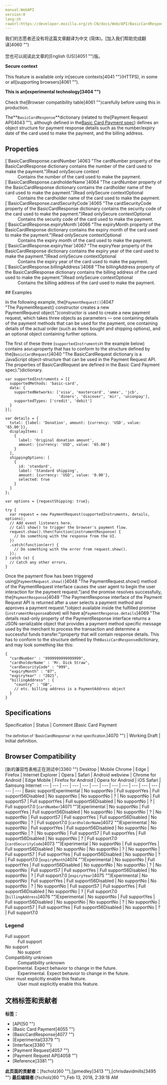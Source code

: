```yaml
---
manual:WebAPI
version:0
lang:zh
rawUrl:https://developer.mozilla.org/zh-CN/docs/Web/API/BasicCardResponse#Browser_compatibility
---
```




<bdi>我们的志愿者还没有将这篇文章翻译为<bdi>中文 (简体)</bdi>。[加入我们帮助完成翻译]4060 "")<br></br>您也可以阅读此文章的[English (US)]4051 "")版。</bdi>






**Secure context**<br></br>This feature is available only in[secure contexts]4041 "")(HTTPS), in some or all[supporting browsers]4061 "").




**This is an[experimental technology]3404 "")**<br></br>Check the[Browser compatibility table]4061 "")carefully before using this in production.




The**`BasicCardResponse`**dictionary (related to the[Payment Request API]4043 ""), although defined in the[Basic Card Payment spec](%2559#Specifications "")) defines an object structure for payment response details such as the number/expiry date of the card used to make the payment, and the billing address.


## Properties<a name="Properties"></a>
<dl><dt id=''>[`BasicCardResponse.cardNumber`]4063 "The cardNumber property of the BasicCardResponse dictionary contains the number of the card used to make the payment.")Read onlySecure context</dt><dd>Contains the number of the card used to make the payment.</dd><dt id=''>[`BasicCardResponse.cardholderName`]4064 "The cardNumber property of the BasicCardResponse dictionary contains the cardholder name of the card used to make the payment.")Read onlySecure contextOptional</dt><dd>Contains the cardholder name of the card used to make the payment.</dd><dt id=''>[`BasicCardResponse.cardSecurityCode`]4065 "The cardSecurityCode property of the BasicCardResponse dictionary contains the security code of the card used to make the payment.")Read onlySecure contextOptional</dt><dd>Contains the security code of the card used to make the payment.</dd><dt id=''>[`BasicCardResponse.expiryMonth`]4066 "The expiryMonth property of the BasicCardResponse dictionary contains the expiry month of the card used to make the payment.")Read onlySecure contextOptional</dt><dd>Contains the expiry month of the card used to make the payment.</dd><dt id=''>[`BasicCardResponse.expiryYear`]4067 "The expiryYear property of the BasicCardResponse dictionary contains the expiry year of the card used to make the payment.")Read onlySecure contextOptional</dt><dd>Contains the expiry year of the card used to make the payment.</dd><dt id=''>[`BasicCardResponse.billingAddress`]4068 "The billingAddress property of the BasicCardResponse dictionary contains the billing address of the card used to make the payment.")Read onlySecure contextOptional</dt><dd>Contains the billing address of the card used to make the payment.</dd></dl>
## Examples<a name="Examples"></a>


In the following example, the[`PaymentRequest()`]4047 "The PaymentRequest() constructor creates a new PaymentRequest object.")constructor is used to create a new payment request, which takes three objects as parameters — one containing details of the payment methods that can be used for the payment, one containing details of the actual order (such as items bought and shipping options), and an optional object containing further options.



The first of these three (`supportedInstruments`in the example below) contains a`data`property that has to conform to the structure defined by the[`BasicCardRequest`]4040 "The BasicCardRequest dictionary is a JavaScript object-structure that can be used in the Payment Request API. The properties of BasicCardRequest are defined in the Basic Card Payment spec).")dictionary.


```
var supportedInstruments = [{
  supportedMethods: 'basic-card',
  data: {
    supportedNetworks: ['visa', 'mastercard', 'amex', 'jcb',
                        'diners', 'discover', 'mir', 'unionpay'],
    supportedTypes: ['credit', 'debit']
  }
}];

var details = {
  total: {label: 'Donation', amount: {currency: 'USD', value: '65.00'}},
  displayItems: [
    {
      label: 'Original donation amount',
      amount: {currency: 'USD', value: '65.00'}
    }
  ],
  shippingOptions: [
    {
      id: 'standard',
      label: 'Standard shipping',
      amount: {currency: 'USD', value: '0.00'},
      selected: true
    }
  ]
};

var options = {requestShipping: true};

try {
  var request = new PaymentRequest(supportedInstruments, details, options);
  // Add event listeners here.
  // Call show() to trigger the browser's payment flow.
  request.show().then(function(instrumentResponse) {
    // Do something with the response from the UI.
  })
  .catch(function(err) {
    // Do something with the error from request.show().
  });
} catch (e) {
  // Catch any other errors.
}
```


Once the payment flow has been triggered using[`PaymentRequest.show()`]4048 "The PaymentRequest.show() method of the PaymentRequest interface causes the user agent to begin the user interaction for the payment request.")and the promise resolves successfully, the[`PaymentResponse`]4049 "The PaymentResponse interface of the Payment Request API is returned after a user selects a payment method and approves a payment request.")object available inside the fulfilled promise (`instrumentResponse`above) will have a[`PaymentResponse.details`]4069 "The details read-only property of the PaymentResponse interface returns a JSON-serializable object that provides a payment method specific message used by the merchant to process the transaction and determine a successful funds transfer.")property that will contain response details. This has to conform to the structure defined by the`BasicCardResponse`dictionary, and may look something like this:


```
{
  "cardNumber' : '9999999999999999",
  "cardholderName' : 'Mr. Dick Straw",
  "cardSecurityCode" : "999",
  "expiryMonth" : "07",
  "expiryYear" : "2021",
  "billingAddress" : {
    "country" : "GB",
    // etc. billing address is a PaymentAddress object
  }
}
```

## Specifications<a name="Specifications"></a>
Specification | Status | Comment 
[Basic Card Payment<br></br><small>The definition of &#39;BasicCardResponse&#39; in that specification.</small>]4070 "") | Working Draft | Initial definition. 


## Browser Compatibility<a name="Browser_Compatibility"></a>
[新的兼容性表格正在测试中<i></i>]3360 "")
<abbr>Desktop<i></i></abbr> | <abbr>Mobile<i></i></abbr> 
<abbr>Chrome<i></i></abbr> | <abbr>Edge<i></i></abbr> | <abbr>Firefox<i></i></abbr> | <abbr>Internet Explorer<i></i></abbr> | <abbr>Opera<i></i></abbr> | <abbr>Safari<i></i></abbr> | <abbr>Android webview<i></i></abbr> | <abbr>Chrome for Android<i></i></abbr> | <abbr>Edge Mobile<i></i></abbr> | <abbr>Firefox for Android<i></i></abbr> | <abbr>Opera for Android<i></i></abbr> | <abbr>iOS Safari<i></i></abbr> | <abbr>Samsung Internet<i></i></abbr> 
 ---  |  ---  |  ---  |  ---  |  ---  |  ---  |  ---  |  ---  |  ---  |  ---  |  ---  |  ---  |  ---  |  ---  | 
Basic support<abbr>Experimental<i></i></abbr> | <abbr>No support</abbr>No | <abbr>Full support</abbr>Yes | <abbr>Full support</abbr>56<abbr>Disabled<i></i></abbr> | <abbr>No support</abbr>No | <abbr>No support</abbr>No | <abbr>?</abbr> | <abbr>No support</abbr>No | <abbr>Full support</abbr>57 | <abbr>Full support</abbr>Yes | <abbr>Full support</abbr>56<abbr>Disabled<i></i></abbr> | <abbr>No support</abbr>No | <abbr>?</abbr> | <abbr>Full support</abbr>7.0 
[`cardNumber`]4071 "")<abbr>Experimental<i></i></abbr> | <abbr>No support</abbr>No | <abbr>Full support</abbr>Yes | <abbr>Full support</abbr>56<abbr>Disabled<i></i></abbr> | <abbr>No support</abbr>No | <abbr>No support</abbr>No | <abbr>?</abbr> | <abbr>No support</abbr>No | <abbr>Full support</abbr>57 | <abbr>Full support</abbr>Yes | <abbr>Full support</abbr>56<abbr>Disabled<i></i></abbr> | <abbr>No support</abbr>No | <abbr>?</abbr> | <abbr>Full support</abbr>7.0 
[`cardholderName`]4072 "")<abbr>Experimental<i></i></abbr> | <abbr>No support</abbr>No | <abbr>Full support</abbr>Yes | <abbr>Full support</abbr>56<abbr>Disabled<i></i></abbr> | <abbr>No support</abbr>No | <abbr>No support</abbr>No | <abbr>?</abbr> | <abbr>No support</abbr>No | <abbr>Full support</abbr>57 | <abbr>Full support</abbr>Yes | <abbr>Full support</abbr>56<abbr>Disabled<i></i></abbr> | <abbr>No support</abbr>No | <abbr>?</abbr> | <abbr>Full support</abbr>7.0 
[`cardSecurityCode`]4073 "")<abbr>Experimental<i></i></abbr> | <abbr>No support</abbr>No | <abbr>Full support</abbr>Yes | <abbr>Full support</abbr>56<abbr>Disabled<i></i></abbr> | <abbr>No support</abbr>No | <abbr>No support</abbr>No | <abbr>?</abbr> | <abbr>No support</abbr>No | <abbr>Full support</abbr>57 | <abbr>Full support</abbr>Yes | <abbr>Full support</abbr>56<abbr>Disabled<i></i></abbr> | <abbr>No support</abbr>No | <abbr>?</abbr> | <abbr>Full support</abbr>7.0 
[`expiryMonth`]4074 "")<abbr>Experimental<i></i></abbr> | <abbr>No support</abbr>No | <abbr>Full support</abbr>Yes | <abbr>Full support</abbr>56<abbr>Disabled<i></i></abbr> | <abbr>No support</abbr>No | <abbr>No support</abbr>No | <abbr>?</abbr> | <abbr>No support</abbr>No | <abbr>Full support</abbr>57 | <abbr>Full support</abbr>Yes | <abbr>Full support</abbr>56<abbr>Disabled<i></i></abbr> | <abbr>No support</abbr>No | <abbr>?</abbr> | <abbr>Full support</abbr>7.0 
[`expiryYear`]4075 "")<abbr>Experimental<i></i></abbr> | <abbr>No support</abbr>No | <abbr>Full support</abbr>Yes | <abbr>Full support</abbr>56<abbr>Disabled<i></i></abbr> | <abbr>No support</abbr>No | <abbr>No support</abbr>No | <abbr>?</abbr> | <abbr>No support</abbr>No | <abbr>Full support</abbr>57 | <abbr>Full support</abbr>Yes | <abbr>Full support</abbr>56<abbr>Disabled<i></i></abbr> | <abbr>No support</abbr>No | <abbr>?</abbr> | <abbr>Full support</abbr>7.0 
[`billingAddress`]4076 "")<abbr>Experimental<i></i></abbr> | <abbr>No support</abbr>No | <abbr>Full support</abbr>Yes | <abbr>Full support</abbr>56<abbr>Disabled<i></i></abbr> | <abbr>No support</abbr>No | <abbr>No support</abbr>No | <abbr>?</abbr> | <abbr>No support</abbr>No | <abbr>Full support</abbr>57 | <abbr>Full support</abbr>Yes | <abbr>Full support</abbr>56<abbr>Disabled<i></i></abbr> | <abbr>No support</abbr>No | <abbr>?</abbr> | <abbr>Full support</abbr>7.0 


### Legend<a name="Legend"></a>
<dl><dt id=''><abbr>Full support</abbr></dt><dd>Full support</dd><dt id=''><abbr>No support</abbr></dt><dd>No support</dd><dt id=''><abbr>Compatibility unknown</abbr></dt><dd>Compatibility unknown</dd><dt id=''><abbr>Experimental. Expect behavior to change in the future.<i></i></abbr></dt><dd>Experimental. Expect behavior to change in the future.</dd><dt id=''><abbr>User must explicitly enable this feature.<i></i></abbr></dt><dd>User must explicitly enable this feature.</dd></dl>




## 文档标签和贡献者
**标签：**
* [API]50 "")
* [Basic Card Payment]4055 "")
* [BasicCardResponse]4077 "")
* [Experimental]3379 "")
* [Interface]3380 "")
* [Payment Request]4057 "")
* [Payment Request API]4058 "")
* [Reference]3381 "")

**此页面的贡献者：**[fscholz]60 ""),[jpmedley]3413 ""),[chrisdavidmills]3495 "")
**最后编辑者:**[fscholz]60 ""),<time>Feb 13, 2018, 2:39:18 AM</time>


